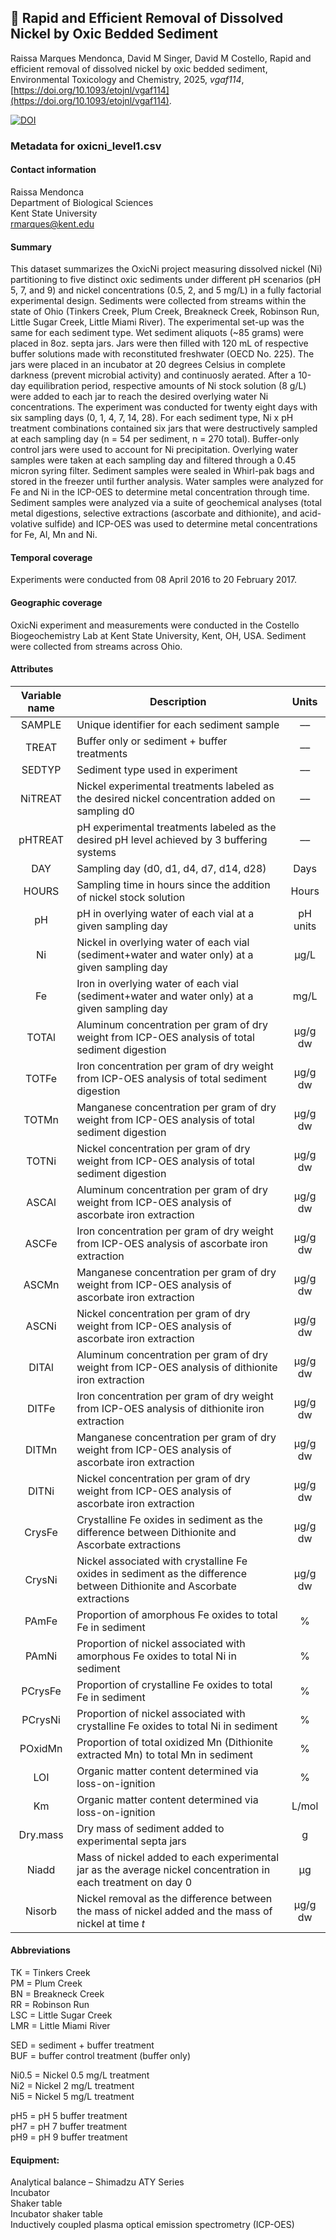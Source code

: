 ## 📁 Rapid and Efficient Removal of Dissolved Nickel by Oxic Bedded Sediment

Raissa Marques Mendonca, David M Singer, David M Costello, Rapid and efficient removal of dissolved nickel by oxic bedded sediment, Environmental Toxicology and Chemistry, 2025, _vgaf114_, [https://doi.org/10.1093/etojnl/vgaf114](https://doi.org/10.1093/etojnl/vgaf114).

[![DOI](https://zenodo.org/badge/876174832.svg)](https://doi.org/10.5281/zenodo.13961213)

### Metadata for oxicni_level1.csv

#### Contact information
Raissa Mendonca\
Department of Biological Sciences\
Kent State University\
rmarques@kent.edu

#### Summary
This dataset summarizes the OxicNi project measuring dissolved nickel (Ni) partitioning to five distinct oxic sediments under different pH scenarios (pH 5, 7, and 9) and nickel concentrations (0.5, 2, and 5 mg/L) in a fully factorial experimental design. Sediments were collected from streams within the state of Ohio (Tinkers Creek, Plum Creek, Breakneck Creek, Robinson Run, Little Sugar Creek, Little Miami River). The experimental set-up was the same for each sediment type. Wet sediment aliquots (~85 grams) were placed in 8oz. septa jars. Jars were then filled with 120 mL of respective buffer solutions made with reconstituted freshwater (OECD No. 225). The jars were placed in an incubator at 20 degrees Celsius in complete darkness (prevent microbial activity) and continuosly aerated. After a 10-day equilibration period, respective amounts of Ni stock solution (8 g/L) were added to each jar to reach the desired overlying water Ni concentrations. The experiment was conducted for twenty eight days with six sampling days (0, 1, 4, 7, 14, 28). For each sediment type, Ni x pH treatment combinations contained six jars that were destructively sampled at each sampling day (n = 54 per sediment, n = 270 total). Buffer-only control jars were used to account for Ni precipitation. Overlying water samples were taken at each sampling day and filtered through a 0.45 micron syring filter. Sediment samples were sealed in Whirl-pak bags and stored in the freezer until further analysis. Water samples were analyzed for Fe and Ni in the ICP-OES to determine metal concentration through time. Sediment samples were analyzed via a suite of geochemical analyses (total metal digestions, selective extractions (ascorbate and dithionite), and acid-volative sulfide) and ICP-OES was used to determine metal concentrations for Fe, Al, Mn and Ni.

#### Temporal coverage
Experiments were conducted from 08 April 2016 to 20 February 2017.

#### Geographic coverage
OxicNi experiment and measurements were conducted in the Costello Biogeochemistry Lab at Kent State University, Kent, OH, USA. Sediment were collected from streams across Ohio.

#### Attributes

| Variable name | Description | Units |
| :---: | --- | :---: |
| SAMPLE | Unique identifier for each sediment sample | –– |
| TREAT | Buffer only or sediment + buffer treatments | –– |
| SEDTYP | Sediment type used in experiment | –– |
| NiTREAT |	Nickel experimental treatments labeled as the desired nickel concentration added on sampling d0 | –– |
| pHTREAT |	pH experimental treatments labeled as the desired pH level achieved by 3 buffering systems | –– |
| DAY	| Sampling day (d0, d1, d4, d7, d14, d28) | Days |
| HOURS | Sampling time in hours since the addition of nickel stock solution | Hours |
| pH | pH in overlying water of each vial at a given sampling day | pH units | 
| Ni | Nickel in overlying water of each vial (sediment+water and water only) at a given sampling day | µg/L |
| Fe | Iron in overlying water of each vial (sediment+water and water only) at a given sampling day | mg/L |
| TOTAl | Aluminum concentration per gram of dry weight from ICP-OES analysis of total sediment digestion | µg/g dw |
| TOTFe | Iron concentration per gram of dry weight from ICP-OES analysis of total sediment digestion | µg/g dw |
| TOTMn | Manganese concentration per gram of dry weight from ICP-OES analysis of total sediment digestion | µg/g dw |
| TOTNi | Nickel concentration per gram of dry weight from ICP-OES analysis of total sediment digestion | µg/g dw |
| ASCAl | Aluminum concentration per gram of dry weight from ICP-OES analysis of ascorbate iron extraction | µg/g dw |
| ASCFe | Iron concentration per gram of dry weight from ICP-OES analysis of ascorbate iron extraction | µg/g dw |
| ASCMn | Manganese concentration per gram of dry weight from ICP-OES analysis of ascorbate iron extraction | µg/g dw |
| ASCNi | Nickel concentration per gram of dry weight from ICP-OES analysis of ascorbate iron extraction | µg/g dw |
| DITAl | Aluminum concentration per gram of dry weight from ICP-OES analysis of dithionite iron extraction | µg/g dw |
| DITFe | Iron concentration per gram of dry weight from ICP-OES analysis of dithionite iron extraction | µg/g dw |
| DITMn | Manganese concentration per gram of dry weight from ICP-OES analysis of ascorbate iron extraction | µg/g dw |
| DITNi | Nickel concentration per gram of dry weight from ICP-OES analysis of ascorbate iron extraction | µg/g dw |
| CrysFe | Crystalline Fe oxides in sediment as the difference between Dithionite and Ascorbate extractions | µg/g dw |
| CrysNi | Nickel associated with crystalline Fe oxides in sediment as the difference between Dithionite and Ascorbate extractions | µg/g dw |
| PAmFe | Proportion of amorphous Fe oxides to total Fe in sediment | % |
| PAmNi | Proportion of nickel associated with amorphous Fe oxides to total Ni in sediment | % |
| PCrysFe |	Proportion of crystalline Fe oxides to total Fe in sediment | % |
| PCrysNi |	Proportion of nickel associated with crystalline Fe oxides to total Ni in sediment | % |
| POxidMn |	Proportion of total oxidized Mn (Dithionite extracted Mn) to total Mn in sediment | % |
| LOI |	Organic matter content determined via loss-on-ignition | % |
| Km |	Organic matter content determined via loss-on-ignition | L/mol |
| Dry.mass |	Dry mass of sediment added to experimental septa jars | g |
| Niadd |	Mass of nickel added to each experimental jar as the average nickel concentration in each treatment on day 0 | µg |
| Nisorb |	Nickel removal as the difference between the mass of nickel added and the mass of nickel at time _t_ | µg/g dw |

#### Abbreviations
TK = Tinkers Creek\
PM = Plum Creek\
BN = Breakneck Creek\
RR = Robinson Run\
LSC = Little Sugar Creek\
LMR = Little Miami River

SED = sediment + buffer treatment\
BUF = buffer control treatment (buffer only)

Ni0.5 = Nickel 0.5 mg/L treatment\
Ni2 = Nickel 2 mg/L treatment\
Ni5 = Nickel 5 mg/L treatment

pH5 = pH 5 buffer treatment\
pH7 = pH 7 buffer treatment\
pH9 = pH 9 buffer treatment

#### Equipment:

Analytical balance – Shimadzu ATY Series\
Incubator\
Shaker table\
Incubator shaker table\
Inductively coupled plasma optical emission spectrometry (ICP-OES)
